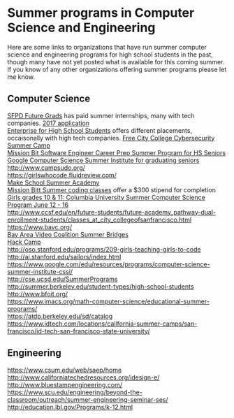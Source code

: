 Summer programs in Computer Science and Engineering
===================================================

Here are some links to organizations that have run summer computer science and engineering programs for high school students in the past, though many have not yet posted what is available for this coming summer. If you know of any other organizations offering summer programs please let me know.
 
Computer Science
-----------------
[SFPD Future Grads](http://sanfranciscopolice.org/YouthpRogram) has paid summer internships, many with tech companies. [2017 application](2017%20Future%20Grads%20Application_030317.pdf)  
[Enterprise for High School Students](https://enterpriseforyouth.org/for-students/) offers different placements, occaisonally with high tech companies.
[Free City College Cybersecurity Summer Camp](CCSF_Cybersecurity_Summer_Camp_Flyer.pdf)   
[Mission Bit Software Engineer Career Prep Summer Program for HS Seniors](https://www.missionbit.com/employment/)   
[Google Computer Science Summer Institute for graduating seniors](https://edu.google.com/resources/programs/computer-science-summer-institute/#!overview)   
http://www.campsudo.org/   
https://girlswhocode.fluidreview.com/   
[Make School Summer Academy](https://www.makeschool.com/summer-academy)   
[Mission Bitt Summer coding classes](https://www.missionbit.com/programs/) offer a $300 stipend for completion   
[Girls grades 10 & 11: Columbia University Summer Computer Science Program June 12 - 16](ColumbiaSummerGirlsCS.pdf)   
http://www.ccsf.edu/en/future-students/future-academy_pathway-dual-enrollment-students/classes_at_city_collegeofsanfrancisco.html   
https://www.bavc.org/   
[Bay Area Video Coalition Summer Bridges](https://bavc.org/youth-programs/bridges-fellowship)   
[Hack Camp](https://camp.hackclub.com/)   
http://oso.stanford.edu/programs/209-girls-teaching-girls-to-code   
http://ai.stanford.edu/sailors/index.html   
https://www.google.com/edu/resources/programs/computer-science-summer-institute-cssi/   
http://cse.ucsd.edu/SummerPrograms   
http://summer.berkeley.edu/student-types/high-school-students   
http://www.bfoit.org/   
https://www.imacs.org/math-computer-science/educational-summer-programs/   
https://atdp.berkeley.edu/sd/catalog   
https://www.idtech.com/locations/california-summer-camps/san-francisco/id-tech-san-francisco-state-university/   
 
Engineering
-----------
https://www.csum.edu/web/saep/home   
http://www.californiatechedresources.org/idesign-e/   
http://www.bluestampengineering.com/   
https://www.scu.edu/engineering/beyond-the-classroom/outreach/summer-engineering-seminar-ses/   
http://education.lbl.gov/Programs/k-12.html   
